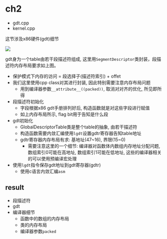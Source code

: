 # ch2

- gdt.cpp
- kernel.cpp


这节涉及x86硬件(gdt)细节

![](https://i.stack.imgur.com/OANZQ.png)

gdt身为一个table由若干段描述符组成, 这里用`SegmentDescriptor`类封装，段描述符内存布局要求如上图。

- 保护模式下内存的访问 = 段选择子(描述符索引) + offet
- 我们这里使用cpp class对其进行封装, 因此特别需要注意内存布局问题
	* 用到编译器参数`__attribute__((packed))`, 取消对对齐的优化, 所见即所得
- 段描述符初始化
	* 字段根据x86 gdt手册排列好后, 构造函数就是对这些字段进行赋值
	* 如上内存布局所示, flag bit用于告知是什么段
- gdt初始化
	* GlobalDescriptorTable类是整个table的抽象, 由若干描述符
	* 构造函数需要内敛汇编使用`lgdt`设置gdtr寄存器告知table地址
	* gdtr寄存器内存布局有求: 基地址(47~16), 界限(15~0)
		+ 需要注意这里的一个细节: 编译器对函数体内数组内存地址分配问题, 数组索引0可能在高地址, 数组索引1可能在低地址, 这些的编译器相关的可以使用预编译宏处理
- 使用`lgdt`指令保存gdt地址到gdt寄存器(gdtr)
	* 使用c语言内敛汇编`asm`


## result

- 段描述符
- gdt
- 编译器细节
	* 函数中的数组的内存布局
	* 类的内存布局
	* 编译器参数`packed`
